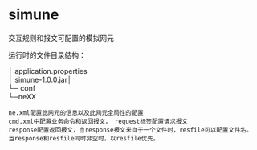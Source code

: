 # simune

交互规则和报文可配置的模拟网元

运行时的文件目录结构：

│  application.properties  
│  simune-1.0.0.jar│  
└─ conf  
    └─neXX  
    
    ne.xml配置此网元的信息以及此网元全局性的配置	
    cmd.xml中配置业务命令和返回报文， request标签配置请求报文
	response配置返回报文，当response报文来自于一个文件时，resfile可以配置文件名。
	当response和resfile同时非空时，以resfile优先。